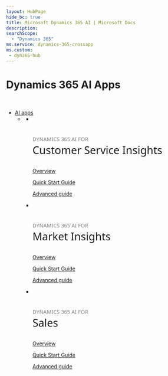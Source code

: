 ```yaml
---
layout: HubPage
hide_bc: true
title: Microsoft Dynamics 365 AI | Microsoft Docs
description: 
searchScope:
  - "Dynamics 365"
ms.service: dynamics-365-crossapp
ms.custom:
 - dyn365-hub
---
```


<div id="main" class="v2">
    <div class="container">
        <h1 class="">Dynamics 365 AI Apps</h1>
        <p>&#160;</p>
        <ul class="pivots">
            <li>
                <a href="#ai-apps">AI apps</a>
                <ul id="ai-apps" class="cardsF">
                    <li>
                        <a data-default="true" href="#ai-sub"></a>
                        <ul id="ai-sub" class="cardsF">
                            <!--<li>
                                <div class="cardSize">
                                    <div class="cardPadding">
                                        <div class="card">
                                            <div class="cardImageOuter">
                                                <div class="cardImage">
                                                    <img alt="" src="../images/CustomerInsights_36px_blue.svg">
                                                </div>
                                            </div>
                                            <div class="cardText">
                                                <h3 style="font-size: 1.8rem; font-weight: 500; font-family: segoe-ui, Segoe UI, Segoe WP, Frutiger, Helvetica Neue, Helvetica, sans-serif"><span style="font-size: 50%; color: #7f7f7f">DYNAMICS 365 AI FOR</span><br />Customer Insights</h3>
                                                <p><a href="/dynamics365/ai/customer-insights/introduction">Overview</a></p>
                                                <p><a href="/dynamics365/ai/customer-insights/quick-start">Quick Start Guide</a></p>
                                                <p><a href="/dynamics365/ai/customer-insights/advanced-guide">Advanced guide</a></p>
                                            </div>
                                        </div>
                                    </div>
                                </div>
                            </li>-->
                            <li>
                                <div class="cardSize">
                                    <div class="cardPadding">
                                        <div class="card">
                                            <div class="cardImageOuter">
                                                <div class="cardImage">
                                                    <img alt="" src="../images/dynamics-customer-service.svg">
                                                </div>
                                            </div>
                                            <div class="cardText">
                                                <h3 style="font-size: 1.8rem; font-weight: 500; font-family: segoe-ui, Segoe UI, Segoe WP, Frutiger, Helvetica Neue, Helvetica, sans-serif"><span style="font-size: 50%; color: #7f7f7f">DYNAMICS 365 AI FOR</span><br />Customer Service Insights</h3>
                                                <p><a href="/dynamics365/ai/customer-insights/introduction">Overview</a></p>
                                                <p><a href="/dynamics365/ai/customer-insights/quick-start">Quick Start Guide</a></p>
                                                <p><a href="/dynamics365/ai/customer-insights/advanced-guide">Advanced guide</a></p>
                                            </div>
                                        </div>
                                    </div>
                                </div>
                            </li>
                            <li>
                                <div class="cardSize">
                                    <div class="cardPadding">
                                        <div class="card">
                                            <div class="cardImageOuter">
                                                <div class="cardImage">
                                                    <img alt="" src="../images/dynamics-field-service.svg">
                                                </div>
                                            </div>
                                            <div class="cardText">
                                                <h3 style="font-size: 1.8rem; font-weight: 500; font-family: segoe-ui, Segoe UI, Segoe WP, Frutiger, Helvetica Neue, Helvetica, sans-serif"><span style="font-size: 50%; color: #7f7f7f">DYNAMICS 365 AI FOR</span><br />Market Insights</h3>
                                                <p><a href="/dynamics365/ai/customer-insights/introduction">Overview</a></p>
                                                <p><a href="/dynamics365/ai/customer-insights/quick-start">Quick Start Guide</a></p>
                                                <p><a href="/dynamics365/ai/customer-insights/advanced-guide">Advanced guide</a></p>
                                            </div>
                                        </div>
                                    </div>
                                </div>
                            </li>
                            <li>
                                <div class="cardSize">
                                    <div class="cardPadding">
                                        <div class="card">
                                            <div class="cardImageOuter">
                                                <div class="cardImage">
                                                    <img alt="" src="../images/dynamics-operations.svg">
                                                </div>
                                            </div>
                                            <div class="cardText">
                                                <h3 style="font-size: 1.8rem; font-weight: 500; font-family: segoe-ui, Segoe UI, Segoe WP, Frutiger, Helvetica Neue, Helvetica, sans-serif"><span style="font-size: 50%; color: #7f7f7f">DYNAMICS 365 AI FOR</span><br />Sales</h3>
                                                <p><a href="/dynamics365/ai/customer-insights/introduction">Overview</a></p>
                                                <p><a href="/dynamics365/ai/customer-insights/quick-start">Quick Start Guide</a></p>
                                                <p><a href="/dynamics365/ai/customer-insights/advanced-guide">Advanced guide</a></p>
                                            </div>
                                        </div>
                                    </div>
                                </div>
                            </li>
                        </ul>
                    </li>
                </ul>
            </li>
        </ul>
    </div>
</div>